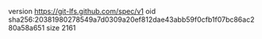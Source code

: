 version https://git-lfs.github.com/spec/v1
oid sha256:20381980278549a7d0309a20ef812dae43abb59f0cfb1f07bc86ac280a58a651
size 2161
